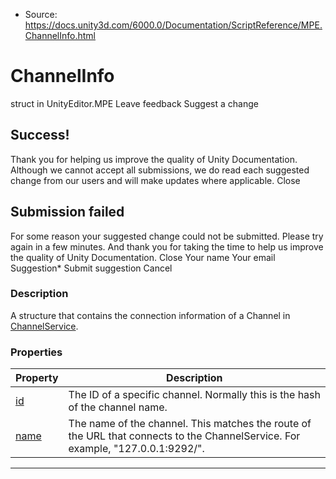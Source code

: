 * Source: https://docs.unity3d.com/6000.0/Documentation/ScriptReference/MPE.ChannelInfo.html

# ChannelInfo
struct in UnityEditor.MPE
Leave feedback
Suggest a change
## Success!
Thank you for helping us improve the quality of Unity Documentation. Although we cannot accept all submissions, we do read each suggested change from our users and will make updates where applicable.
Close
## Submission failed
For some reason your suggested change could not be submitted. Please <a>try again</a> in a few minutes. And thank you for taking the time to help us improve the quality of Unity Documentation.
Close
Your name Your email Suggestion* Submit suggestion
Cancel
### Description
A structure that contains the connection information of a Channel in [ChannelService](https://docs.unity3d.com/6000.0/Documentation/ScriptReference/MPE.ChannelService.html).
### Properties
Property | Description  
---|---  
[id](https://docs.unity3d.com/6000.0/Documentation/ScriptReference/MPE.ChannelInfo-id.html) | The ID of a specific channel. Normally this is the hash of the channel name.  
[name](https://docs.unity3d.com/6000.0/Documentation/ScriptReference/MPE.ChannelInfo-name.html) | The name of the channel. This matches the route of the URL that connects to the ChannelService. For example, "127.0.0.1:9292/<channelName>".  
* * *
